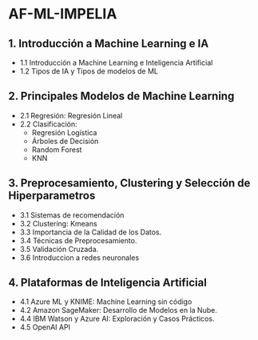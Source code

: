 # AF-ML-IMPELIA

## 1. Introducción a Machine Learning e IA
 
- 1.1 Introducción a Machine Learning e Inteligencia Artificial
- 1.2 Tipos de IA y Tipos de modelos de ML
 
## 2. Principales Modelos de Machine Learning

- 2.1 Regresión: Regresión Lineal
- 2.2 Clasificación:
  - Regresión Logística
  - Árboles de Decisión
  - Random Forest 
  - KNN
 
## 3. Preprocesamiento, Clustering y Selección de Hiperparametros

- 3.1 Sistemas de recomendación
- 3.2 Clustering: Kmeans
- 3.3 Importancia de la Calidad de los Datos.
- 3.4 Técnicas de Preprocesamiento.
- 3.5 Validación Cruzada.
- 3.6 Introduccion a redes neuronales

## 4. Plataformas de Inteligencia Artificial
 
- 4.1 Azure ML y KNIME: Machine Learning sin código 
- 4.2 Amazon SageMaker: Desarrollo de Modelos en la Nube.
- 4.4 IBM Watson y Azure AI: Exploración y Casos Prácticos.
- 4.5 OpenAI API 
